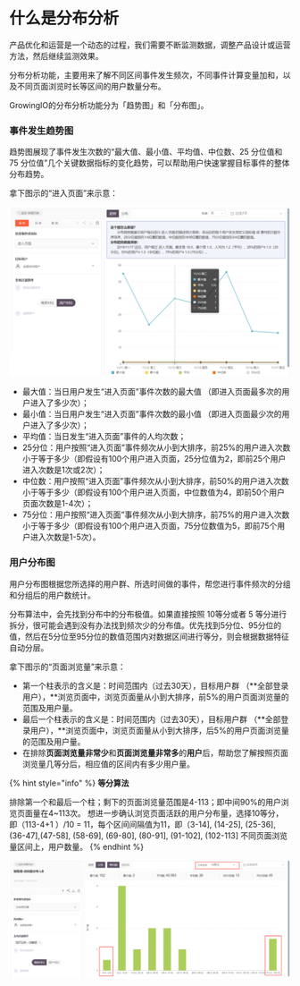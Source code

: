 # 什么是分布分析

产品优化和运营是一个动态的过程，我们需要不断监测数据，调整产品设计或运营方法，然后继续监测效果。

分布分析功能，主要用来了解不同区间事件发生频次，不同事件计算变量加和，以及不同页面浏览时长等区间的用户数量分布。

GrowingIO的分布分析功能分为「趋势图」和「分布图」。

### 事件发生趋势图

趋势图展现了事件发生次数的“最大值、最小值、平均值、中位数、25 分位值和 75 分位值”几个关键数据指标的变化趋势，可以帮助用户快速掌握目标事件的整体分布趋势。

拿下图示的“进入页面”来示意：

![](../../../.gitbook/assets/image%20%2839%29.png)

* 最大值：当日用户发生“进入页面”事件次数的最大值 （即进入页面最多次的用户进入了多少次）；
* 最小值：当日用户发生“进入页面”事件次数的最小值 （即进入页面最少次的用户进入了多少次）；
* 平均值：当日发生“进入页面”事件的人均次数；
* 25分位：用户按照“进入页面”事件频次从小到大排序，前25%的用户进入次数小于等于多少（即假设有100个用户进入页面，25分位值为2，即前25个用户进入次数是1次或2次）；
* 中位数：用户按照“进入页面”事件频次从小到大排序，前50%的用户进入次数小于等于多少（即假设有100个用户进入页面，中位数值为4，即前50个用户页面次数是1-4次）；
* 75分位：用户按照“进入页面”事件频次从小到大排序，前75%的用户进入次数小于等于多少（即假设有100个用户进入页面，75分位数值为5，即前75个用户进入次数是1-5次）。

### 用户分布图

用户分布图根据您所选择的用户群、所选时间做的事件，帮您进行事件频次的分组和分组后的用户数统计。

分布算法中，会先找到分布中的分布极值。如果直接按照 10等分或者 5 等分进行拆分，很可能会遇到没有办法找到频次少的分布值。优先找到5分位、95分位的值，然后在5分位至95分位的数值范围内对数据区间进行等分，则会根据数据特征自动分层。

拿下图示的“页面浏览量”来示意：

* 第一个柱表示的含义是：时间范围内（过去30天），目标用户群 （**全部登录用户），**浏览页面中，浏览页面量从小到大排序，前5%的用户页面浏览量的范围及用户量。
* 最后一个柱表示的含义是：时间范围内（过去30天），目标用户群 （**全部登录用户），**浏览页面中，浏览页面量从小到大排序，后5%的用户页面浏览量的范围及用户量。
* 在排除**页面浏览量非常少**和**页面浏览量非常多**的**用户**后，帮助您了解按照页面浏览量几等分后，相应值的区间内有多少用户量。

{% hint style="info" %}
**等分算法**

排除第一个和最后一个柱；剩下的页面浏览量范围是4-113；即中间90%的用户浏览页面量在4~113次。 想进一步确认浏览页面活跃的用户分布量，选择10等分，即（113-4+1 ）/10 = 11，每个区间间隔值为11，即（3-14\], \(14-25\], \(25-36\], \(36-47\],\(47-58\], \(58-69\], \(69-80\], \(80-91\], \(91-102\], \(102-113\] 不同页面浏览量区间上，用户数量。
{% endhint %}

![](../../../.gitbook/assets/image%20%28162%29.png)



